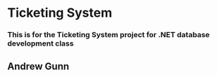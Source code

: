 # Ticketing System #
### This is for the Ticketing System project for .NET database development class ###


## Andrew Gunn ##
